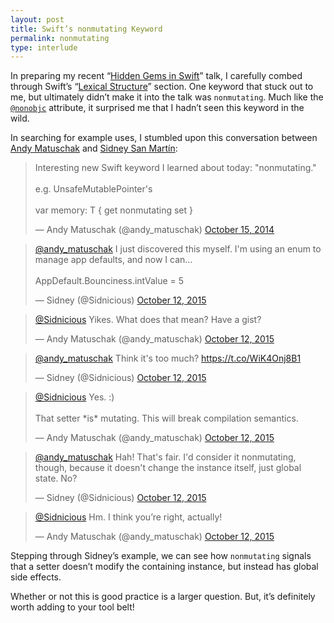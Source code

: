 ```yaml
---
layout: post
title: Swift’s nonmutating Keyword
permalink: nonmutating
type: interlude
---
```


In preparing my recent “[Hidden Gems in Swift](https://speakerdeck.com/jasdev/hidden-gems-in-swift)” talk, I carefully combed through Swift’s “[Lexical Structure](https://developer.apple.com/library/ios/documentation/Swift/Conceptual/Swift_Programming_Language/LexicalStructure.html)” section. One keyword that stuck out to me, but ultimately didn’t make it into the talk was `nonmutating`. Much like the [`@nonobjc`](/when-to-use-nonobjc) attribute, it surprised me that I hadn’t seen this keyword in the wild.

In searching for example uses, I stumbled upon this conversation between [Andy Matuschak](https://twitter.com/andy_matuschak/) and [Sidney San Martín](https://twitter.com/Sidnicious):

<blockquote class="twitter-tweet" data-lang="en"><p lang="en" dir="ltr">Interesting new Swift keyword I learned about today: &quot;nonmutating.&quot;<br><br>e.g. UnsafeMutablePointer&#39;s<br><br>var memory: T { get nonmutating set }</p>&mdash; Andy Matuschak (@andy_matuschak) <a href="https://twitter.com/andy_matuschak/status/522529881717215232">October 15, 2014</a></blockquote> <script async src="//platform.twitter.com/widgets.js" charset="utf-8"></script>

<blockquote class="twitter-tweet" data-conversation="none" data-lang="en"><p lang="en" dir="ltr"><a href="https://twitter.com/andy_matuschak">@andy_matuschak</a> I just discovered this myself. I&#39;m using an enum to manage app defaults, and now I can…<br><br>AppDefault.Bounciness.intValue = 5</p>&mdash; Sidney (@Sidnicious) <a href="https://twitter.com/Sidnicious/status/653618390557413376">October 12, 2015</a></blockquote> <script async src="//platform.twitter.com/widgets.js" charset="utf-8"></script>

<blockquote class="twitter-tweet" data-conversation="none" data-lang="en"><p lang="en" dir="ltr"><a href="https://twitter.com/Sidnicious">@Sidnicious</a> Yikes. What does that mean? Have a gist?</p>&mdash; Andy Matuschak (@andy_matuschak) <a href="https://twitter.com/andy_matuschak/status/653618565271040000">October 12, 2015</a></blockquote> <script async src="//platform.twitter.com/widgets.js" charset="utf-8"></script>

<blockquote class="twitter-tweet" data-conversation="none" data-cards="hidden" data-lang="en"><p lang="en" dir="ltr"><a href="https://twitter.com/andy_matuschak">@andy_matuschak</a> Think it&#39;s too much? <a href="https://t.co/WiK4Onj8B1">https://t.co/WiK4Onj8B1</a></p>&mdash; Sidney (@Sidnicious) <a href="https://twitter.com/Sidnicious/status/653619188494434304">October 12, 2015</a></blockquote> <script async src="//platform.twitter.com/widgets.js" charset="utf-8"></script>

<blockquote class="twitter-tweet" data-conversation="none" data-lang="en"><p lang="en" dir="ltr"><a href="https://twitter.com/Sidnicious">@Sidnicious</a> Yes. :)<br><br>That setter *is* mutating. This will break compilation semantics.</p>&mdash; Andy Matuschak (@andy_matuschak) <a href="https://twitter.com/andy_matuschak/status/653619522843217920">October 12, 2015</a></blockquote> <script async src="//platform.twitter.com/widgets.js" charset="utf-8"></script>

<blockquote class="twitter-tweet" data-conversation="none" data-lang="en"><p lang="en" dir="ltr"><a href="https://twitter.com/andy_matuschak">@andy_matuschak</a> Hah! That&#39;s fair. I&#39;d consider it nonmutating, though, because it doesn&#39;t change the instance itself, just global state. No?</p>&mdash; Sidney (@Sidnicious) <a href="https://twitter.com/Sidnicious/status/653620291629924352">October 12, 2015</a></blockquote> <script async src="//platform.twitter.com/widgets.js" charset="utf-8"></script>

<blockquote class="twitter-tweet" data-conversation="none" data-lang="en"><p lang="en" dir="ltr"><a href="https://twitter.com/Sidnicious">@Sidnicious</a> Hm. I think you’re right, actually!</p>&mdash; Andy Matuschak (@andy_matuschak) <a href="https://twitter.com/andy_matuschak/status/653620726801395712">October 12, 2015</a></blockquote> <script async src="//platform.twitter.com/widgets.js" charset="utf-8"></script>

Stepping through Sidney’s example, we can see how `nonmutating` signals that a setter doesn’t modify the containing instance, but instead has global side effects.

<script src="https://gist.github.com/Jasdev/cd96d61277a8b1c1e6f4b413d9ccc645.js"></script>

Whether or not this is good practice is a larger question. But, it’s definitely worth adding to your tool belt!

